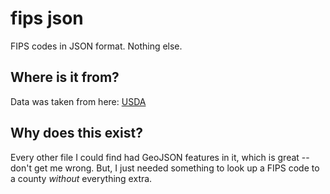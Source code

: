 # fips json
FIPS codes in JSON format. Nothing else.

## Where is it from?

Data was taken from here: [USDA](https://www.nrcs.usda.gov/wps/portal/nrcs/detail/national/home/?cid=nrcs143_013697)

## Why does this exist?

Every other file I could find had GeoJSON features in it, which is great -- don't get me wrong. But, I just needed something to look up a FIPS code to a county *without* everything extra. 
